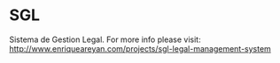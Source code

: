 # SGL
Sistema de Gestion Legal. For more info please visit: http://www.enriqueareyan.com/projects/sgl-legal-management-system
